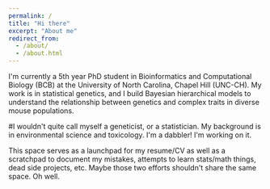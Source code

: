 ```yaml
---
permalink: /
title: "Hi there"
excerpt: "About me"
redirect_from:
  - /about/
  - /about.html
---
```


I'm currently a 5th year PhD student in Bioinformatics and Computational Biology (BCB) at the University of North Carolina, Chapel Hill (UNC-CH). My work is in statistical genetics, and I build Bayesian hierarchical models to understand the relationship between genetics and complex traits in diverse mouse populations.

#I wouldn't quite call myself a geneticist, or a statistician. My background is in environmental science and toxicology. I'm a dabbler! I'm working on it.

This space serves as a launchpad for my resume/CV as well as a scratchpad to document my mistakes, attempts to learn stats/math things, dead side projects, etc. Maybe those two efforts shouldn't share the same space. Oh well.
